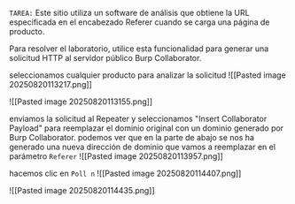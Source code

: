 `TAREA:` Este sitio utiliza un software de análisis que obtiene la URL especificada en el encabezado Referer cuando se carga una página de producto.

Para resolver el laboratorio, utilice esta funcionalidad para generar una solicitud HTTP al servidor público Burp Collaborator.

seleccionamos cualquier producto para analizar la solicitud
![[Pasted image 20250820113217.png]]


![[Pasted image 20250820113155.png]]

enviamos la solicitud al Repeater y seleccionamos "Insert Collaborator Payload" para reemplazar el dominio original con un dominio generado por Burp Collaborator. podemos ver que en la parte de abajo se nos ha generado una nueva dirección de dominio que vamos a reemplazar en el parámetro `Referer` 
![[Pasted image 20250820113957.png]]

hacemos clic en `Poll n`
![[Pasted image 20250820114407.png]]


![[Pasted image 20250820114435.png]]